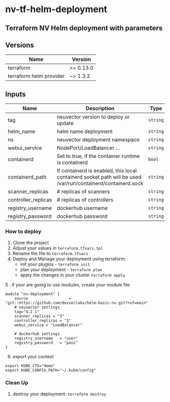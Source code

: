 # nv-tf-helm-deployment
## Terraform NV Helm deployment with parameters

## Versions

| Name | Version |
|------|---------|
| terraform | >= 0.13.0|
| terraform helm provider| ~> 1.3.2 |

## Inputs

| Name | Description | Type | Default | Required |
|------|-------------|------|---------|:--------:|
| tag | neuvector version to deploy or update | `string` | `{}` | yes |
| helm_name | helm name deployment | `string` | `{}` | no |
| ns | neuvector deployment namespace | `string` | `{}` | no |
| webui_service | NodePort/LoadBalancer ... | `string` | `[]` | yes |
| containerd | Set to true, if the container runtime is containerd | `bool` | `[]` | no |
| containerd_path | If containerd is enabled, this local containerd socket path will be used /var/run/containerd/containerd.sock	 | `string` | `[]` | no |
| scanner_replicas | # replicas of scanners | `string` | `[]` | yes |
| controller_replicas | # replicas of controllers | `string` | `[]` | yes |
| registry_username | dockerhub username | `string` | `[]` | yes |
| registry_password  | dockerhub password | `string` | `[]` | yes |


### How to deploy

1. Clone the project
2. Adjust your values in   ```terraform.tfvars.tpl```
3. Rename the file to `terraform.tfvars`
4. Deploy and Manage your deployment using terraform:
    - init your plugins  - ```terraform init```
    - plan your deployment - ```terraform plan```
    - apply the changes in your cluster ```terraform apply```

5 . if your are going to use modules, create your module file
```
module "nv-deployment" {
    source                  = "git::https://github.com/devseclabs/helm-basic-nv.git?ref=main"
    # neuvector settings
    tag="4.2.1"
    scanner_replicas = "3"
    controller_replicas = "3"
    webui_service = "LoadBalancer"

    # dockerhub settings
    registry_username   = "user"
    registry_password   = "pass"
}
```
6. export your context
```
export KUBE_CTX="demo"
export KUBE_CONFIG_PATH="~/.kube/config"
```
### Clean Up
1. destroy your deployment: ```terraform destroy```
